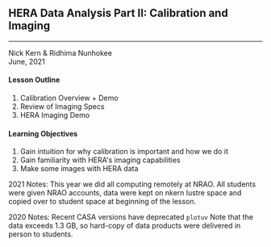 ## HERA Data Analysis Part II: Calibration and Imaging
---

Nick Kern & Ridhima Nunhokee
<br>
June, 2021

#### Lesson Outline
1. Calibration Overview + Demo
2. Review of Imaging Specs
3. HERA Imaging Demo

#### Learning Objectives
1. Gain intuition for why calibration is important and how we do it
2. Gain familiarity with HERA's imaging capabilities
3. Make some images with HERA data

2021 Notes:
This year we did all computing remotely at NRAO. All students were given NRAO accounts, data were kept on nkern lustre space and copied
over to student space at beginning of the lesson.

2020 Notes:
Recent CASA versions have deprecated `plotuv`
Note that the data exceeds 1.3 GB, so hard-copy of data products were delivered in person to students.
